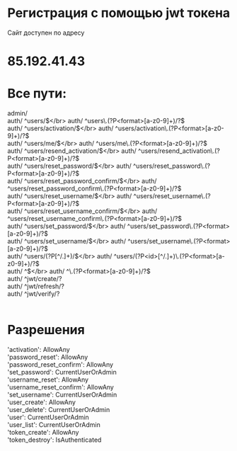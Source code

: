 # Регистрация с помощью jwt токена
Сайт доступен по адресу
# 85.192.41.43
# Все пути:</br>
admin/ </br>
auth/ ^users/$</br>
auth/ ^users\.(?P<format>[a-z0-9]+)/?$ </br>
auth/ ^users/activation/$</br>
auth/ ^users/activation\.(?P<format>[a-z0-9]+)/?$</br>
auth/ ^users/me/$</br>
auth/ ^users/me\.(?P<format>[a-z0-9]+)/?$</br>
auth/ ^users/resend_activation/$</br>
auth/ ^users/resend_activation\.(?P<format>[a-z0-9]+)/?$</br>
auth/ ^users/reset_password/$</br>
auth/ ^users/reset_password\.(?P<format>[a-z0-9]+)/?$</br>
auth/ ^users/reset_password_confirm/$</br>
auth/ ^users/reset_password_confirm\.(?P<format>[a-z0-9]+)/?$</br>
auth/ ^users/reset_username/$</br>
auth/ ^users/reset_username\.(?P<format>[a-z0-9]+)/?$</br>
auth/ ^users/reset_username_confirm/$</br>
auth/ ^users/reset_username_confirm\.(?P<format>[a-z0-9]+)/?$</br>
auth/ ^users/set_password/$</br>
auth/ ^users/set_password\.(?P<format>[a-z0-9]+)/?$</br>
auth/ ^users/set_username/$</br>
auth/ ^users/set_username\.(?P<format>[a-z0-9]+)/?$</br>
auth/ ^users/(?P<id>[^/.]+)/$</br>
auth/ ^users/(?P<id>[^/.]+)\.(?P<format>[a-z0-9]+)/?$</br>
auth/ ^$</br>
auth/ ^\.(?P<format>[a-z0-9]+)/?$</br>
auth/ ^jwt/create/?</br>
auth/ ^jwt/refresh/?</br>
auth/ ^jwt/verify/?</br>
</br>

# Разрешения
'activation': AllowAny</br>
'password_reset': AllowAny</br>
'password_reset_confirm': AllowAny</br>
'set_password': CurrentUserOrAdmin</br>
'username_reset': AllowAny</br>
'username_reset_confirm': AllowAny</br>
'set_username': CurrentUserOrAdmin</br>
'user_create': AllowAny</br>
'user_delete': CurrentUserOrAdmin</br>
'user': CurrentUserOrAdmin</br>
'user_list': CurrentUserOrAdmin</br>
'token_create': AllowAny</br>
'token_destroy': IsAuthenticated</br>
</br>
